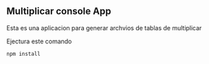 

## Multiplicar console App
Esta es una aplicacion para generar archvios de tablas de
multiplicar

Ejectura este comando

```
npm install
```
